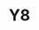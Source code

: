 ---
basin: 'No'
cudn: true
floor: Second
grade: 5
images:
- /assets/images/rooms/noc/Y8.jpeg
- /assets/images/rooms/noc/Y8%20(2).jpg
living_room: 'No'
location: North Court
name: Y8
network: Wired and Wireless
title: Y8
---